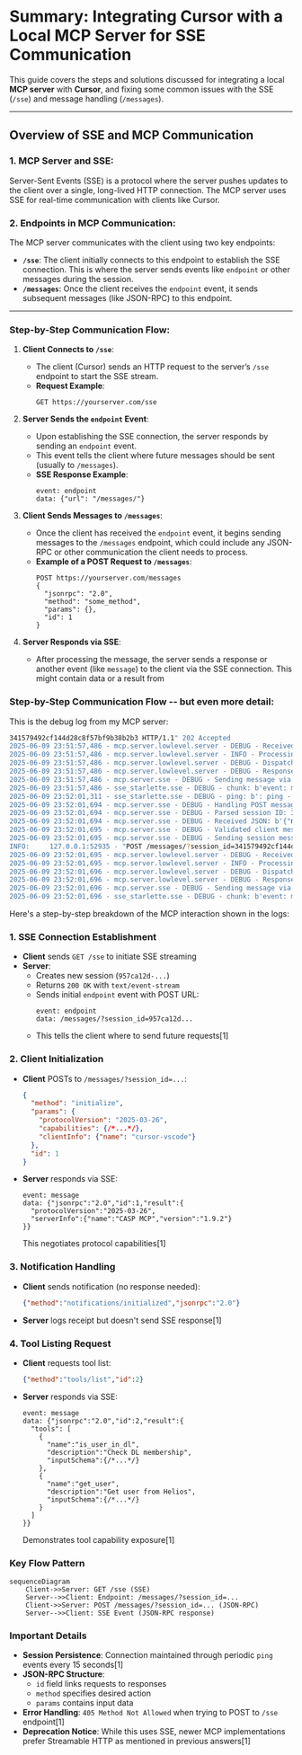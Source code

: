 # Summary: Integrating Cursor with a Local MCP Server for SSE Communication

This guide covers the steps and solutions discussed for integrating a local **MCP server** with **Cursor**, and fixing some common issues with the SSE (`/sse`) and message handling (`/messages`).

---

## Overview of SSE and MCP Communication

### 1. **MCP Server and SSE**:
Server-Sent Events (SSE) is a protocol where the server pushes updates to the client over a single, long-lived HTTP connection. The MCP server uses SSE for real-time communication with clients like Cursor.

### 2. **Endpoints in MCP Communication**:
The MCP server communicates with the client using two key endpoints:

- **`/sse`**: The client initially connects to this endpoint to establish the SSE connection. This is where the server sends events like `endpoint` or other messages during the session.
- **`/messages`**: Once the client receives the `endpoint` event, it sends subsequent messages (like JSON-RPC) to this endpoint.

---

### **Step-by-Step Communication Flow**:

1. **Client Connects to `/sse`**:
   - The client (Cursor) sends an HTTP request to the server’s `/sse` endpoint to start the SSE stream.
   - **Request Example**:
     ```
     GET https://yourserver.com/sse
     ```

2. **Server Sends the `endpoint` Event**:
   - Upon establishing the SSE connection, the server responds by sending an `endpoint` event.
   - This event tells the client where future messages should be sent (usually to `/messages`).
   - **SSE Response Example**:
     ```
     event: endpoint
     data: {"url": "/messages/"}
     ```

3. **Client Sends Messages to `/messages`**:
   - Once the client has received the `endpoint` event, it begins sending messages to the `/messages` endpoint, which could include any JSON-RPC or other communication the client needs to process.
   - **Example of a POST Request to `/messages`**:
     ```
     POST https://yourserver.com/messages
     {
       "jsonrpc": "2.0",
       "method": "some_method",
       "params": {},
       "id": 1
     }
     ```

4. **Server Responds via SSE**:
   - After processing the message, the server sends a response or another event (like `message`) to the client via the SSE connection. This might contain data or a result from
  
### **Step-by-Step Communication Flow -- but even more detail**:

This is the debug log from my MCP server:

```bash
341579492cf144d28c8f57bf9b38b2b3 HTTP/1.1" 202 Accepted
2025-06-09 23:51:57,486 - mcp.server.lowlevel.server - DEBUG - Received message: <mcp.shared.session.RequestResponder object at 0x11aebe510>
2025-06-09 23:51:57,486 - mcp.server.lowlevel.server - INFO - Processing request of type ListToolsRequest
2025-06-09 23:51:57,486 - mcp.server.lowlevel.server - DEBUG - Dispatching request of type ListToolsRequest
2025-06-09 23:51:57,486 - mcp.server.lowlevel.server - DEBUG - Response sent
2025-06-09 23:51:57,486 - mcp.server.sse - DEBUG - Sending message via SSE: SessionMessage(message=JSONRPCMessage(root=JSONRPCResponse(jsonrpc='2.0', id=2, result={'tools': [{'name': 'is_user_in_dl', 'description': 'Check if user is in a given DL', 'inputSchema': {'properties': {'user_identity': {'title': 'User Identity', 'type': 'string'}, 'dl_name': {'title': 'Dl Name', 'type': 'string'}}, 'required': ['user_identity', 'dl_name'], 'type': 'object'}}, {'name': 'get_user', 'description': 'Get user from Helios', 'inputSchema': {'properties': {'user_identity': {'title': 'User Identity', 'type': 'string'}}, 'required': ['user_identity'], 'type': 'object'}}]})), metadata=None)
2025-06-09 23:51:57,486 - sse_starlette.sse - DEBUG - chunk: b'event: message\r\ndata: {"jsonrpc":"2.0","id":2,"result":{"tools":[{"name":"is_user_in_dl","description":"Check if user is in a given DL","inputSchema":{"properties":{"user_identity":{"title":"User Identity","type":"string"},"dl_name":{"title":"Dl Name","type":"string"}},"required":["user_identity","dl_name"],"type":"object"}},{"name":"get_user","description":"Get user from Helios","inputSchema":{"properties":{"user_identity":{"title":"User Identity","type":"string"}},"required":["user_identity"],"type":"object"}}]}}\r\n\r\n'
2025-06-09 23:52:01,311 - sse_starlette.sse - DEBUG - ping: b': ping - 2025-06-10 06:52:01.311221+00:00\r\n\r\n'
2025-06-09 23:52:01,694 - mcp.server.sse - DEBUG - Handling POST message
2025-06-09 23:52:01,694 - mcp.server.sse - DEBUG - Parsed session ID: 34157949-2cf1-44d2-8c8f-57bf9b38b2b3
2025-06-09 23:52:01,694 - mcp.server.sse - DEBUG - Received JSON: b'{"method":"tools/list","jsonrpc":"2.0","id":3}'
2025-06-09 23:52:01,695 - mcp.server.sse - DEBUG - Validated client message: root=JSONRPCRequest(method='tools/list', params=None, jsonrpc='2.0', id=3)
2025-06-09 23:52:01,695 - mcp.server.sse - DEBUG - Sending session message to writer: SessionMessage(message=JSONRPCMessage(root=JSONRPCRequest(method='tools/list', params=None, jsonrpc='2.0', id=3)), metadata=ServerMessageMetadata(related_request_id=None, request_context=<starlette.requests.Request object at 0x11aee99a0>))
INFO:     127.0.0.1:52935 - "POST /messages/?session_id=341579492cf144d28c8f57bf9b38b2b3 HTTP/1.1" 202 Accepted
2025-06-09 23:52:01,695 - mcp.server.lowlevel.server - DEBUG - Received message: <mcp.shared.session.RequestResponder object at 0x11aebfc20>
2025-06-09 23:52:01,695 - mcp.server.lowlevel.server - INFO - Processing request of type ListToolsRequest
2025-06-09 23:52:01,696 - mcp.server.lowlevel.server - DEBUG - Dispatching request of type ListToolsRequest
2025-06-09 23:52:01,696 - mcp.server.lowlevel.server - DEBUG - Response sent
2025-06-09 23:52:01,696 - mcp.server.sse - DEBUG - Sending message via SSE: SessionMessage(message=JSONRPCMessage(root=JSONRPCResponse(jsonrpc='2.0', id=3, result={'tools': [{'name': 'is_user_in_dl', 'description': 'Check if user is in a given DL', 'inputSchema': {'properties': {'user_identity': {'title': 'User Identity', 'type': 'string'}, 'dl_name': {'title': 'Dl Name', 'type': 'string'}}, 'required': ['user_identity', 'dl_name'], 'type': 'object'}}, {'name': 'get_user', 'description': 'Get user from Helios', 'inputSchema': {'properties': {'user_identity': {'title': 'User Identity', 'type': 'string'}}, 'required': ['user_identity'], 'type': 'object'}}]})), metadata=None)
2025-06-09 23:52:01,696 - sse_starlette.sse - DEBUG - chunk: b'event: message\r\ndata: {"jsonrpc":"2.0","id":3,"result":{"tools":[{"name":"is_user_in_dl","description":"Check if user is in a given DL","inputSchema":{"properties":{"user_identity":{"title":"User Identity","type":"string"},"dl_name":{"title":"Dl Name","type":"string"}},"required":["user_identity","dl_name"],"type":"object"}},{"name":"get_user","description":"Get user from Helios","inputSchema":{"properties":{"user_identity":{"title":"User Identity","type":"string"}},"required":["user_identity"],"type":"object"}}]}}\r\n\r\n'
```

Here's a step-by-step breakdown of the MCP interaction shown in the logs:

### 1. **SSE Connection Establishment**
- **Client** sends `GET /sse` to initiate SSE streaming  
- **Server**:
  - Creates new session (`957ca12d-...`)  
  - Returns `200 OK` with `text/event-stream`  
  - Sends initial `endpoint` event with POST URL:  
    ```text
    event: endpoint
    data: /messages/?session_id=957ca12d...
    ```
  - This tells the client where to send future requests[1]

### 2. **Client Initialization**
- **Client** POSTs to `/messages/?session_id=...`:
  ```json
  {
    "method": "initialize",
    "params": {
      "protocolVersion": "2025-03-26",
      "capabilities": {/*...*/},
      "clientInfo": {"name": "cursor-vscode"}
    },
    "id": 1
  }
  ```
- **Server** responds via SSE:
  ```text
  event: message
  data: {"jsonrpc":"2.0","id":1,"result":{
    "protocolVersion":"2025-03-26",
    "serverInfo":{"name":"CASP MCP","version":"1.9.2"}
  }}
  ```
  This negotiates protocol capabilities[1]

### 3. **Notification Handling**
- **Client** sends notification (no response needed):
  ```json
  {"method":"notifications/initialized","jsonrpc":"2.0"}
  ```
- **Server** logs receipt but doesn't send SSE response[1]

### 4. **Tool Listing Request**
- **Client** requests tool list:
  ```json
  {"method":"tools/list","id":2}
  ```
- **Server** responds via SSE:
  ```text
  event: message
  data: {"jsonrpc":"2.0","id":2,"result":{
    "tools": [
      {
        "name":"is_user_in_dl",
        "description":"Check DL membership",
        "inputSchema":{/*...*/}
      },
      {
        "name":"get_user",
        "description":"Get user from Helios",
        "inputSchema":{/*...*/}
      }
    ]
  }}
  ```
  Demonstrates tool capability exposure[1]

### Key Flow Pattern
```mermaid
sequenceDiagram
    Client->>Server: GET /sse (SSE)
    Server-->>Client: Endpoint: /messages/?session_id=...
    Client->>Server: POST /messages/?session_id=... (JSON-RPC)
    Server-->>Client: SSE Event (JSON-RPC response)
```

### Important Details
- **Session Persistence**: Connection maintained through periodic `ping` events every 15 seconds[1]
- **JSON-RPC Structure**:
  - `id` field links requests to responses
  - `method` specifies desired action
  - `params` contains input data
- **Error Handling**: `405 Method Not Allowed` when trying to POST to `/sse` endpoint[1]
- **Deprecation Notice**: While this uses SSE, newer MCP implementations prefer Streamable HTTP as mentioned in previous answers[1]
